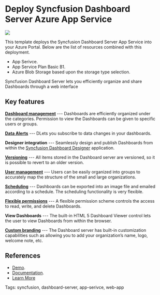 # Deploy Syncfusion Dashboard Server Azure App Service

<a href="https://portal.azure.com/#create/Microsoft.Template/uri/https%3A%2F%2Fraw.githubusercontent.com%2FAzure%2Fazure-quickstart-templates%2Fmaster%2F101-syncfusion-dashboard-server-app-service%2Fazuredeploy.json" target="_blank">
  <img src="http://azuredeploy.net/deploybutton.png"/>
</a>

This template deploys the Syncfusion Dashboard Server App Service into your Azure Portal. Below are the list of resources combined with this deployment.
* App Serivce.
* App Service Plan Basic B1.
* Azure Blob Storage based upon the storage type selection.

Syncfusion Dashboard Server lets you efficiently organize and share Dashboards through a web interface

## Key features

**[Dashboard management](https://help.syncfusion.com/dashboard-platform/dashboard-server/administration/manage-dashboards)** --- Dashboards are efficiently organized under the categories. Permission to view the Dashboards can be given to specific users or groups.

**[Data Alerts](https://help.syncfusion.com/dashboard-platform/dashboard-server/data-alerts)** --- DLets you subscribe to data changes in your dashboards.

**Designer integration** --- Seamlessly design and publish Dashboards from within the [Syncfusion Dashboard Designer](https://help.syncfusion.com/dashboard-platform/dashboard-designer/overview) application.

**[Versioning](https://help.syncfusion.com/dashboard-platform/dashboard-server/administration/manage-dashboards#version-history)** --- All items stored in the Dashboard server are versioned, so it is possible to revert to an older version.

**[User management](https://help.syncfusion.com/dashboard-platform/dashboard-server/administration/manage-users)** --- Users can be easily organized into groups to accurately map the structure of the small and large organizations.

**[Scheduling](https://help.syncfusion.com/dashboard-platform/dashboard-server/administration/manage-schedules)** --- Dashboards can be exported into an image file and emailed according to a schedule. The scheduling functionality is very flexible.

**[Flexible permissions](https://help.syncfusion.com/dashboard-platform/dashboard-server/administration/manage-permissions)** --- A flexible permission scheme controls the access to read, write, and delete Dashboards.

**View Dashboards** --- The built-in HTML 5 Dashboard Viewer control lets the user to view Dashboards from within the browser.

**[Custom branding](https://help.syncfusion.com/dashboard-platform/dashboard-server/site-settings/custom-rebranding)** --- The Dashboard server has built-in customization capabilities such as allowing you to add your organization’s name, logo, welcome note, etc.

## References

* [Demo](https://dashboardserver.syncfusion.com).
* [Documentation](https://help.syncfusion.com/dashboard-platform/dashboard-server/overview).
* [Learn More](https://www.syncfusion.com/products/dashboard)

Tags: syncfusion, dashboard-server, app-serivce, web-app